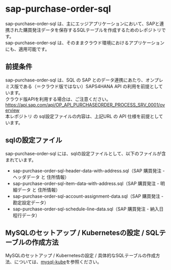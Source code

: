 # sap-purchase-order-sql 

sap-purchase-order-sql は、主にエッジアプリケーションにおいて、SAPと連携された購買発注データを保存するSQLテーブルを作成するためのレポジトリです。  
sap-purchase-order-sql は、そのままクラウド環境におけるアプリケーションにも、適用可能です。  

## 前提条件  
sap-purchase-order-sql は、SQL の SAP とのデータ連携にあたり、オンプレミス版である（＝クラウド版ではない）SAPS4HANA API の利用を前提としています。  
クラウド版APIを利用する場合は、ご注意ください。  
https://api.sap.com/api/OP_API_PURCHASEORDER_PROCESS_SRV_0001/overview     
本レポジトリ の sql設定ファイルの内容は、上記URL の API 仕様を前提としています。    

## sqlの設定ファイル

sap-purchase-order-sql には、sqlの設定ファイルとして、以下のファイルが含まれています。  

* sap-purchase-order-sql-header-data-with-address.sql（SAP 購買発注 - ヘッダデータ と 住所情報）  
* sap-purchase-order-sql-item-data-with-address.sql（SAP 購買発注 - 明細データ と 住所情報）  
* sap-purchase-order-sql-account-assignment-data.sql（SAP 購買発注 - 勘定設定データ）
* sap-purchase-order-sql-schedule-line-data.sql（SAP 購買発注 - 納入日程行データ）

## MySQLのセットアップ / Kubernetesの設定 / SQLテーブルの作成方法

MySQLのセットアップ / Kubernetesの設定 / 具体的なSQLテーブルの作成方法、については、[mysql-kube](https://github.com/latonaio/mysql-kube)を参照ください。



